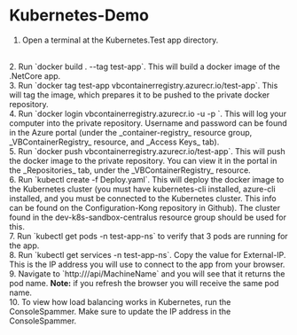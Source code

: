 # Kubernetes-Demo

1. Open a terminal at the Kubernetes.Test app directory.
<br/>
2. Run `docker build . --tag test-app`. This will build a docker image of the .NetCore app.
<br/>
3. Run `docker tag test-app vbcontainerregistry.azurecr.io/test-app`. This will tag the image, which prepares it to be pushed to the private docker repository.
<br/>
4. Run `docker login vbcontainerregistry.azurecr.io -u <username> -p <password>`. This will log your computer into the private repository. Username and password can be found in the Azure portal (under the _container-registry_ resource group, _VBContainerRegistry_ resource, and _Access Keys_ tab).
<br/>
5. Run `docker push vbcontainerregistry.azurecr.io/test-app`. This will push the docker image to the private repository. You can view it in the portal in the _Repositories_ tab, under the _VBContainerRegistry_ resource.
<br/>
6. Run `kubectl create -f Deploy.yaml`. This will deploy the docker image to the Kubernetes cluster (you must have kubernetes-cli installed, azure-cli installed, and you must be connected to the Kubernetes cluster. This info can be found on the Configuration-Kong repository in Github). The cluster found in the dev-k8s-sandbox-centralus resource group should be used for this.
<br/>
7. Run `kubectl get pods -n test-app-ns` to verify that 3 pods are running for the app.
<br/>
8. Run `kubectl get services -n test-app-ns`. Copy the value for External-IP. This is the IP address you will use to connect to the app from your browser. 
<br/>
9. Navigate to `http://<IP-Address>/api/MachineName` and you will see that it returns the pod name. <strong>Note:</strong> if you refresh the browser you will receive the same pod name.
<br/>
10. To view how load balancing works in Kubernetes, run the ConsoleSpammer. Make sure to update the IP address in the ConsoleSpammer.
